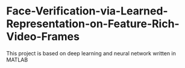 # Face-Verification-via-Learned-Representation-on-Feature-Rich-Video-Frames
This project is based on deep learning and neural network written in MATLAB
